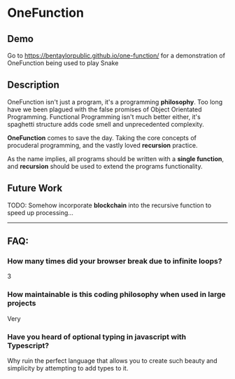 # OneFunction

## Demo
Go to https://bentaylorpublic.github.io/one-function/ for a demonstration of OneFunction being used to play Snake

## Description
OneFunction isn't just a program, it's a programming **philosophy**. Too long have we been plagued with the false promises of Object Orientated Programming. Functional Programming isn't much better either, it's spaghetti structure adds code smell and unprecedented complexity.

**OneFunction** comes to save the day. Taking the core concepts of procuderal programming, and the vastly loved **recursion** practice.

As the name implies, all programs should be written with a **single function**, and **recursion** should be used to extend the programs functionality.

## Future Work
TODO: Somehow incorporate **blockchain** into the recursive function to speed up processing...

---

## FAQ:
### How many times did your browser break due to infinite loops?

3

### How maintainable is this coding philosophy when used in large projects
Very

### Have you heard of optional typing in javascript with Typescript?
Why ruin the perfect language that allows you to create such beauty and simplicity by attempting to add types to it.
